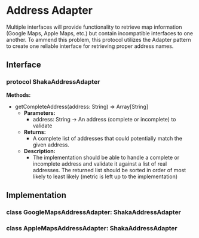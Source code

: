 # Address Adapter
Multiple interfaces will provide functionality to retrieve map information (Google Maps, Apple Maps, etc.) but contain incompatible interfaces to one another. To ammend this problem, this protocol utilizes the Adapter pattern to create one reliable interface for retrieving proper address names.

## Interface

### protocol ShakaAddressAdapter



**Methods:**
- getCompleteAddress(address: String) => Array[String]
  - **Parameters:**
    - address: String -> An address (complete or incomplete) to validate
  - **Returns:**
    - A complete list of addresses that could potentially match the given address.
  - **Description:**
    - The implementation should be able to handle a complete or incomplete address and validate it against a list of real addresses. The returned list should be sorted in order of most likely to least likely (metric is left up to the implementation)


## Implementation

### class GoogleMapsAddressAdapter: ShakaAddressAdapter

### class AppleMapsAddressAdapter: ShakaAddressAdapter
